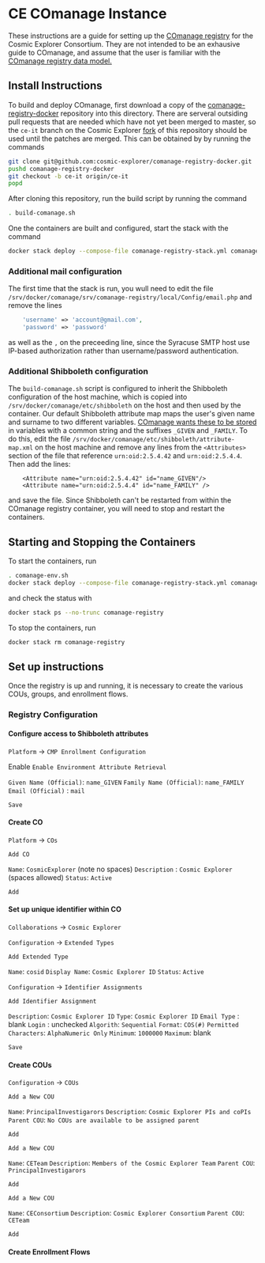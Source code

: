 # CE COmanage Instance

These instructions are a guide for setting up the [COmanage
registry](https://spaces.at.internet2.edu/display/COmanage/) for the Cosmic
Explorer Consortium. They are not intended to be an exhausive guide to
COmanage, and assume that the user is familiar with the [COmanage registry
data model.](https://spaces.at.internet2.edu/display/COmanage/Registry+Data+Model)

## Install Instructions

To build and deploy COmanage, first download a copy of the
[comanage-registry-docker](https://github.com/Internet2/comanage-registry-docker/)
repository into this directory.  There are serveral outsiding pull requests
that are needed which have not yet been merged to master, so the `ce-it`
branch on the Cosmic Explorer
[fork](https://github.com/cosmic-explorer/comanage-registry-docker) of this
repository should be used until the patches are merged.  This can be obtained
by by running the commands
```sh
git clone git@github.com:cosmic-explorer/comanage-registry-docker.git
pushd comanage-registry-docker
git checkout -b ce-it origin/ce-it
popd
```
After cloning this repository, run the build script by running the command
```sh
. build-comanage.sh
```

One the containers are built and configured, start the stack with the command
```sh
docker stack deploy --compose-file comanage-registry-stack.yml comanage-registry
```

### Additional mail configuration

The first time that the stack is run, you wull need to edit the file `/srv/docker/comanage/srv/comanage-registry/local/Config/email.php` and remove the lines
```php
    'username' => 'account@gmail.com',
    'password' => 'password'
```
as well as the `,` on the preceeding line, since the Syracuse SMTP host use
IP-based authorization rather than username/password authentication.

### Additional Shibboleth configuration

The `build-comanage.sh` script is configured to inherit the Shibboleth
configuration of the host machine, which is copied into
`/srv/docker/comanage/etc/shibboleth` on the host and then used by the
container. Our default Shibboleth attribute map maps the user's given 
name and surname to two different variables. [COmanage wants these to be
stored](https://spaces.at.internet2.edu/display/COmanage/Consuming+External+Attributes+via+Web+Server+Environment+Variables#ConsumingExternalAttributesviaWebServerEnvironmentVariables-PopulatingDefaultValuesDuringEnrollment)
in variables with a common string and the suffixes `_GIVEN` and `_FAMILY`.
To do this, edit the file `/srv/docker/comanage/etc/shibboleth/attribute-map.xml` 
on the host machine and remove any lines from the `<Attributes>` section of the file that reference `urn:oid:2.5.4.42` and `urn:oid:2.5.4.4`. Then add the lines:
```
    <Attribute name="urn:oid:2.5.4.42" id="name_GIVEN"/>
    <Attribute name="urn:oid:2.5.4.4" id="name_FAMILY" />
```
and save the file. Since Shibboleth can't be restarted
from within the COmanage registry container, you will need to stop and restart
the containers.

## Starting and Stopping the Containers

To start the containers, run
```sh
. comanage-env.sh
docker stack deploy --compose-file comanage-registry-stack.yml comanage-registry
```
and check the status with
```sh
docker stack ps --no-trunc comanage-registry
```
To stop the containers, run
```sh
docker stack rm comanage-registry
```

## Set up instructions

Once the registry is up and running, it is necessary to create the various
COUs, groups, and enrollment flows. 

### Registry Configuration

#### Configure access to Shibboleth attributes

`Platform` &rightarrow; `CMP Enrollment Configuration`

Enable `Enable Environment Attribute Retrieval`

`Given Name (Official)`: `name_GIVEN`
`Family Name (Official)`: `name_FAMILY`
`Email (Official)` : `mail`

`Save`

#### Create CO

`Platform` &rightarrow; `COs`

`Add CO`

`Name`: `CosmicExplorer` (note no spaces)
`Description` : `Cosmic Explorer` (spaces allowed)
`Status`: `Active`

`Add`

#### Set up unique identifier within CO

`Collaborations`  &rightarrow; `Cosmic Explorer`

`Configuration`  &rightarrow; `Extended Types`

`Add Extended Type`

`Name`: `cosid`
`Display Name`: `Cosmic Explorer ID`
`Status`: `Active`

`Configuration`  &rightarrow; `Identifier Assignments`

`Add Identifier Assignment`

`Description`: `Cosmic Explorer ID`
`Type`: `Cosmic Explorer ID`
`Email Type` : blank
`Login` : unchecked
`Algorith`: `Sequential`
`Format`: `COS(#)`
`Permitted Characters`: `AlphaNumeric Only`
`Minimum`: `1000000`
`Maximum`: blank

`Save`

#### Create COUs

`Configuration` &rightarrow; `COUs`

`Add a New COU`

`Name`: `PrincipalInvestigarors`
`Description`: `Cosmic Explorer PIs and coPIs`
`Parent COU`: `No COUs are available to be assigned parent`

`Add`

`Add a New COU`

`Name`: `CETeam`
`Description`: `Members of the Cosmic Explorer Team`
`Parent COU`: `PrincipalInvestigarors`

`Add`

`Add a New COU`

`Name`: `CEConsortium`
`Description`: `Cosmic Explorer Consortium`
`Parent COU`: `CETeam`

`Add`

#### Create Enrollment Flows

